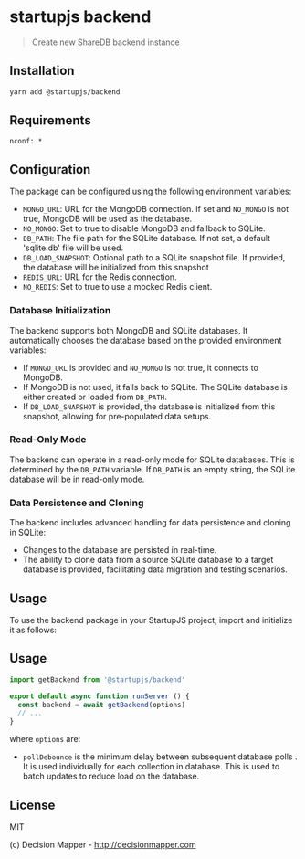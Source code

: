 # startupjs backend
> Create new ShareDB backend instance

## Installation

```sh
yarn add @startupjs/backend
```

## Requirements

```
nconf: *
```

## Configuration

The package can be configured using the following environment variables:

- `MONGO_URL`: URL for the MongoDB connection. If set and `NO_MONGO` is not true, MongoDB will be used as the database.
- `NO_MONGO`: Set to true to disable MongoDB and fallback to SQLite.
- `DB_PATH`: The file path for the SQLite database. If not set, a default 'sqlite.db' file will be used.
- `DB_LOAD_SNAPSHOT`: Optional path to a SQLite snapshot file. If provided, the database will be initialized from this snapshot
- `REDIS_URL`: URL for the Redis connection.
- `NO_REDIS`: Set to true to use a mocked Redis client.
### Database Initialization

The backend supports both MongoDB and SQLite databases. It automatically chooses the database based on the provided environment variables:

- If `MONGO_URL` is provided and `NO_MONGO` is not true, it connects to MongoDB.
- If MongoDB is not used, it falls back to SQLite. The SQLite database is either created or loaded from `DB_PATH`.
- If `DB_LOAD_SNAPSHOT` is provided, the database is initialized from this snapshot, allowing for pre-populated data setups.

### Read-Only Mode

The backend can operate in a read-only mode for SQLite databases. This is determined by the `DB_PATH` variable. If `DB_PATH` is an empty string, the SQLite database will be in read-only mode.

### Data Persistence and Cloning

The backend includes advanced handling for data persistence and cloning in SQLite:

- Changes to the database are persisted in real-time.
- The ability to clone data from a source SQLite database to a target database is provided, facilitating data migration and testing scenarios.

## Usage

To use the backend package in your StartupJS project, import and initialize it as follows:

## Usage

```js
import getBackend from '@startupjs/backend'

export default async function runServer () {
  const backend = await getBackend(options)
  // ...
}
```

where `options` are:

- `pollDebounce` is the minimum delay between subsequent database polls . It is used individually for each collection in database. This is used to batch updates to reduce load on the database.

## License

MIT

(c) Decision Mapper - http://decisionmapper.com
